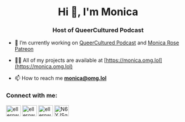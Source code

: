 <h1 align="center">Hi 👋, I'm Monica</h1>
<h3 align="center">Host of QueerCultured Podcast</h3>

- 🔭 I’m currently working on [QueerCultured Podcast](https://queercultured.com/) and [Monica Rose Patreon](https://www.patreon.com/ElleRows)

- 👨‍💻 All of my projects are available at [https://monica.omg.lol](https://monica.omg.lol)

- 📫 How to reach me **monica@omg.lol**

<h3 align="left">Connect with me:</h3>
<p align="left">
<a href="https://twitter.com/ellerows" target="blank"><img align="center" src="https://raw.githubusercontent.com/rahuldkjain/github-profile-readme-generator/master/src/images/icons/Social/twitter.svg" alt="ellerows" height="30" width="40" /></a>
<a href="https://instagram.com/ellerows" target="blank"><img align="center" src="https://raw.githubusercontent.com/rahuldkjain/github-profile-readme-generator/master/src/images/icons/Social/instagram.svg" alt="ellerows" height="30" width="40" /></a>
<a href="https://www.youtube.com/c/ellerows" target="blank"><img align="center" src="https://raw.githubusercontent.com/rahuldkjain/github-profile-readme-generator/master/src/images/icons/Social/youtube.svg" alt="ellerows" height="30" width="40" /></a>
<a href="https://discord.gg/N6YJSq7" target="blank"><img align="center" src="https://raw.githubusercontent.com/rahuldkjain/github-profile-readme-generator/master/src/images/icons/Social/discord.svg" alt="N6YJSq7" height="30" width="40" /></a>
</p>
